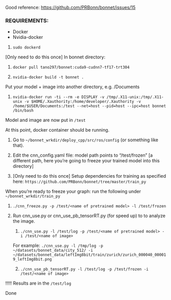 ﻿Good reference: https://github.com/PRBonn/bonnet/issues/15


### REQUIREMENTS:
* Docker
* Nvidia-docker


1. `sudo dockerd`


[Only need to do this once] In bonnet directory: 

1. `docker pull tano297/bonnet:cuda9-cudnn7-tf17-trt304`

2. `nvidia-docker build -t bonnet .`

Put your model + image into another directory, e.g. /Documents

1. `nvidia-docker run -ti --rm -e DISPLAY -v /tmp/.X11-unix:/tmp/.X11-unix -v $HOME/.Xauthority:/home/developer/.Xauthority -v /home/$USER/Documents:/test --net=host --pid=host --ipc=host bonnet /bin/bash`

Model and image are now put in `/test`

At this point, docker container should be running.
1. Go to `~/bonnet_wrkdir/deploy_cpp/src/ros/config` (or something like that).

2. Edit the cnn_config.yaml file: model path points to “/test/frozen” [a different path, here you’re going to freeze your trained model into this directory]

3. [Only need to do this once] Setup dependencies for training as specified here:
`https://github.com/PRBonn/bonnet/tree/master/train_py`

When you’re ready to freeze your graph: run the following under `~/bonnet_wrkdir/train_py`

1. `./cnn_freeze.py -p /test/<name of pretrained model> -l /test/frozen`

2. Run cnn_use.py or cnn_use_pb_tensorRT.py (for speed up) to to analyze the image.
   1. `./cnn_use.py -l /test/log -p /test/<name of pretrained model> -i /test/<name of image>`
   
   For example: `./cnn_use.py -l /tmp/log -p ~/datasets/bonnet_data/city_512/ -i ~/datasets/bonnet_data/leftImg8bit/train/zurich/zurich_000040_000019_leftImg8bit.png`

   2. `./cnn_use_pb_tensorRT.py -l /test/log -p /test/frozen -i /test/<name of image>`


!!!!!
Results are in the `/test/log`

Done
